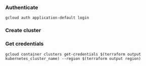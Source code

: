 
### Authenticate
```
gcloud auth application-default login
```

### Create cluster

### Get credentials
```
gcloud container clusters get-credentials $(terraform output kubernetes_cluster_name) --region $(terraform output region)
```